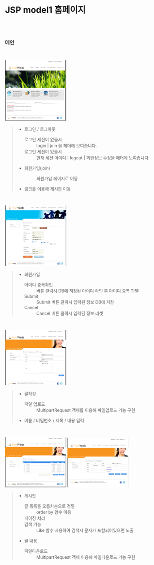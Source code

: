 # JSP model1 홈페이지
<br><br>
  <h3>메인</h3><br>
  
  <!-- 사진1 -->
<img src="/img/펀웹1.png" width="40%" height="30%" alt="home"></img>
<blockquote>
<ul>
      <li>로그인 / 로그아웃
        <dl>
      <dt>로그인 세션이 없을시</dt>
      <dd>login | join 을 헤더에 보여줍니다.</dd>
      <dt>로그인 세션이 있을시</dt>
      <dd>현재 세션 아이디 | logout | 회원정보 수정을 헤더에 보여줍니다.</dd>
    </dl>
  </li>
      <li>회원가입(join)
  <dl>
    <dt></dt>
      <dd>회원가입 페이지로 이동</dd>
    </dl>
  </li>
      <li>링크를 이용해 게시판 이동</li>
</ul>
</blockquote>
<br>

   <!-- 사진2 -->
<img src="/img/펀웹2.png" width="40%" height="30%" alt="home"></img>
<blockquote>
<ul>
      <li>회원가입
        <dl>
      <dt>아이디 중복확인</dt>
      <dd>버튼 클릭시 DB에 저장된 아이디 확인 후 아이디 중복 판별</dd>
      <dt>Submit</dt>
      <dd>Submit 버튼 클릭시 입력된 정보 DB에 저장</dd>
      <dt>Cancel</dt>
      <dd>Cancel 버튼 클릭시 입력된 정보 리셋</dd>
    </dl>
</ul>
</blockquote>
<br>

   <!-- 사진3 -->
<img src="/img/펀웹3-1.png" width="40%" height="30%" alt="home"></img>
<blockquote>
<ul>
      <li>글작성
        <dl>
      <dt>파일 업로드</dt>
      <dd>MultipartRequest 객체를 이용해 파일업로드 기능 구현</dd>
    </dl>
         <li>이름 / 비밀번호 / 제목 / 내용 입력</li>
</ul>
</blockquote><br>

   <!-- 사진4,5 -->
<img src="/img/편웹3.png" width="40%" height="30%" alt="home"></img>
<img src="/img/펀웹4.png" width="40%" height="30%" alt="home"></img><br>
<blockquote>
<ul>
      <li>게시판
        <dl>
      <dt>글 목록을 오름차순으로 정렬</dt>
      <dd>order by 함수 이용</dd>
      <dt>페이징 처리</dt>
      <dd></dd>
      <dt>검색 기능</dt>
      <dd>Like 함수 사용하여 검색시 문자가 포함되어있으면 노출</dd>
    </dl>
  </li>
      <li>글 내용
  <dl>
    <dt>파일다운로드</dt>
      <dd>MultipartRequest 객체 이용해 파일다운로드 기능 구현</dd>
    </dl>
</ul>
</blockquote>
